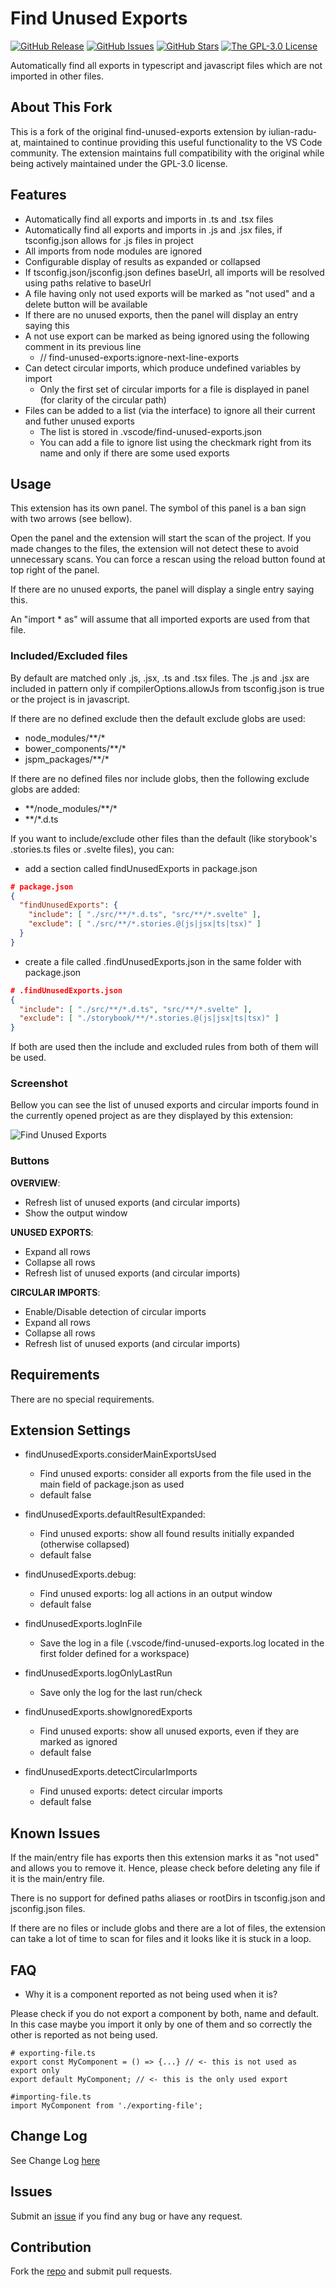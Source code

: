 # Find Unused Exports

[![GitHub Release](https://img.shields.io/github/v/release/d0whc3r/find-unused-exports)](https://github.com/d0whc3r/find-unused-exports/releases)
[![GitHub Issues](https://img.shields.io/github/issues/d0whc3r/find-unused-exports)](https://github.com/d0whc3r/find-unused-exports/issues)
[![GitHub Stars](https://img.shields.io/github/stars/d0whc3r/find-unused-exports)](https://github.com/d0whc3r/find-unused-exports/stargazers)
<a href="http://opensource.org/licenses/GPL-3.0" target="_blank" rel="noreferrer noopener"><img src="https://img.shields.io/badge/license-GPL-orange.png?color=blue&amp;style=flat-square" alt="The GPL-3.0 License"></a>

Automatically find all exports in typescript and javascript files which are not imported in other files.

## About This Fork

This is a fork of the original find-unused-exports extension by iulian-radu-at, maintained to continue providing this useful functionality to the VS Code community. The extension maintains full compatibility with the original while being actively maintained under the GPL-3.0 license.

## Features

- Automatically find all exports and imports in .ts and .tsx files
- Automatically find all exports and imports in .js and .jsx files, if tsconfig.json allows for .js files in project
- All imports from node modules are ignored
- Configurable display of results as expanded or collapsed
- If tsconfig.json/jsconfig.json defines baseUrl, all imports will be resolved using paths relative to baseUrl
- A file having only not used exports will be marked as "not used" and a delete button will be available
- If there are no unused exports, then the panel will display an entry saying this
- A not use export can be marked as being ignored using the following comment in its previous line
  - // find-unused-exports:ignore-next-line-exports
- Can detect circular imports, which produce undefined variables by import
  - Only the first set of circular imports for a file is displayed in panel (for clarity of the circular path)
- Files can be added to a list (via the interface) to ignore all their current and futher unused exports
  - The list is stored in .vscode/find-unused-exports.json
  - You can add a file to ignore list using the checkmark right from its name and only if there are some used exports

## Usage

This extension has its own panel. The symbol of this panel is a ban sign with two arrows (see bellow).

Open the panel and the extension will start the scan of the project.
If you made changes to the files, the extension will not detect these to avoid unnecessary scans.
You can force a rescan using the reload button found at top right of the panel.

If there are no unused exports, the panel will display a single entry saying this.

An "import \* as" will assume that all imported exports are used from that file.

### Included/Excluded files

By default are matched only .js, .jsx, .ts and .tsx files.
The .js and .jsx are included in pattern only if compilerOptions.allowJs from tsconfig.json is true or the project is in javascript.

If there are no defined exclude then the default exclude globs are used:

- node_modules/\*\*/\*
- bower_components/\*\*/\*
- jspm_packages/\*\*/\*

If there are no defined files nor include globs, then the following exclude globs are added:

- \*\*/node_modules/\*\*/\*
- \*\*/\*.d.ts

If you want to include/exclude other files than the default (like storybook's .stories.ts files or .svelte files), you can:

- add a section called findUnusedExports in package.json

```json
# package.json
{
  "findUnusedExports": {
    "include": [ "./src/**/*.d.ts", "src/**/*.svelte" ],
    "exclude": [ "./src/**/*.stories.@(js|jsx|ts|tsx)" ]
  }
}
```

- create a file called .findUnusedExports.json in the same folder with package.json

```json
# .findUnusedExports.json
{
  "include": [ "./src/**/*.d.ts", "src/**/*.svelte" ],
  "exclude": [ "./storybook/**/*.stories.@(js|jsx|ts|tsx)" ]
}
```

If both are used then the include and excluded rules from both of them will be used.

### Screenshot

Bellow you can see the list of unused exports and circular imports found in the currently opened project as are they displayed by this extension:

![Find Unused Exports](images/screenshot.png)

### Buttons

**OVERVIEW**:

- Refresh list of unused exports (and circular imports)
- Show the output window

**UNUSED EXPORTS**:

- Expand all rows
- Collapse all rows
- Refresh list of unused exports (and circular imports)

**CIRCULAR IMPORTS**:

- Enable/Disable detection of circular imports
- Expand all rows
- Collapse all rows
- Refresh list of unused exports (and circular imports)

## Requirements

There are no special requirements.

## Extension Settings

- findUnusedExports.considerMainExportsUsed

  - Find unused exports: consider all exports from the file used in the main field of package.json as used
  - default false

- findUnusedExports.defaultResultExpanded:

  - Find unused exports: show all found results initially expanded (otherwise collapsed)
  - default false

- findUnusedExports.debug:

  - Find unused exports: log all actions in an output window
  - default false

- findUnusedExports.logInFile

  - Save the log in a file (.vscode/find-unused-exports.log located in the first folder defined for a workspace)

- findUnusedExports.logOnlyLastRun

  - Save only the log for the last run/check

- findUnusedExports.showIgnoredExports

  - Find unused exports: show all unused exports, even if they are marked as ignored
  - default false

- findUnusedExports.detectCircularImports

  - Find unused exports: detect circular imports
  - default false

## Known Issues

If the main/entry file has exports then this extension marks it as "not used" and allows you to remove it. Hence, please check before deleting any file if it is the main/entry file.

There is no support for defined paths aliases or rootDirs in tsconfig.json and jsconfig.json files.

If there are no files or include globs and there are a lot of files, the extension can take a lot of time to scan for files and it looks like it is stuck in a loop.

## FAQ

- Why it is a component reported as not being used when it is?

Please check if you do not export a component by both, name and default. In this case maybe you import it only by one of them and so correctly the other is reported as not being used.

```javascript#
# exporting-file.ts
export const MyComponent = () => {...} // <- this is not used as export only
export default MyComponent; // <- this is the only used export

#importing-file.ts
import MyComponent from './exporting-file';
```

## Change Log

See Change Log [here](CHANGELOG.md)

## Issues

Submit an [issue](https://github.com/d0whc3r/find-unused-exports/issues) if you find any bug or have any request.

## Contribution

Fork the [repo](https://github.com/d0whc3r/find-unused-exports) and submit pull requests.
